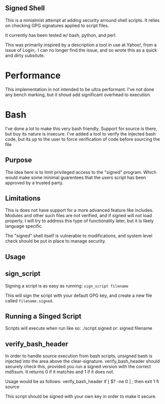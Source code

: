 Signed Shell
------------

This is a minialmist attempt at adding security arround shell scripts. It relies
on checking GPG signatures applied to script files.

It currently has been tested w/ bash, python, and perl.

This was primarily inspired by a description a tool in use at Yahoo!, from a
issue of Login;. I can no longer find the issue, and so wrote this as a
quick and dirty subsitute.

Performance
===========
This implementation in not intended to be ultra performant. I've not done any
bench marking, but it shoud add significant overhead to execution.

Bash
====
I've done a lot to make this very bash friendly. Support for source is there,
but buy its nature is insecure. I've added a tool to verify the injected bash
code, but its up to the user to force verification of code before sourcing the
file

Purpose
-------

The idea here is to limit privileged access to the "signed" program. Which
would make some minimal guarentees that the users script has been approved by
a trusted party.

Limitations
-----------

This is does not have support for a more advanced feature like includes. Modules
and other such files are not verified, and if signed will not load properly. I
will try to address this type of functionality later, but it is likely language
specific.

The "signed" shell itself is vulnerable to modifications, and system level
check should be put in place to manage security.

Usage
-----

sign_script
-----------
Signing a script is as easy as running:
`sign_script filename`

This will sign the script with your default GPG key, and create a new file
called `filename.signed`.

Running a Singed Script
-----------------------
Scripts will execute when run like so:
  ./script.signed
or:
  signed filename


verify_bash_header
------------------
In order to handle source execution from bash scripts, unsigned bash is
injected into the area above the clear-signature. verify_bash_header
should securely check this, provided you run a signed version with the
correct md5sum. It returns 0 if it matches and 1 if it does not.

Usage would be as follows:
  verify_bash_header <filename>
  if [ $? -ne 0 ] ; then
    exit 1
  fi
  source <filename>

This script should be signed with your own key in order to make it secure.
